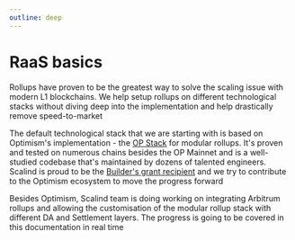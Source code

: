 ```yaml
---
outline: deep
---
```


# RaaS basics

Rollups have proven to be the greatest way to solve the scaling issue with modern L1 blockchains. We help setup rollups on different technological stacks without diving deep into the implementation and help drastically remove speed-to-market

The default technological stack that we are starting with is based on Optimism's implementation - the [OP Stack](https://docs.optimism.io/stack/getting-started) for modular rollups. It's proven and tested on numerous chains besides the OP Mainnet and is a well-studied codebase that's maintained by dozens of talented engineers. Scalind is proud to be the [Builder's grant recipient](https://gov.optimism.io/t/cycle-15-final-grants-roundup/6858) and we try to contribute to the Optimism ecosystem to move the progress forward

Besides Optimism, Scalind team is doing working on integrating Arbitrum rollups and allowing the customisation of the modular rollup stack with different DA and Settlement layers. The progress is going to be covered in this documentation in real time
